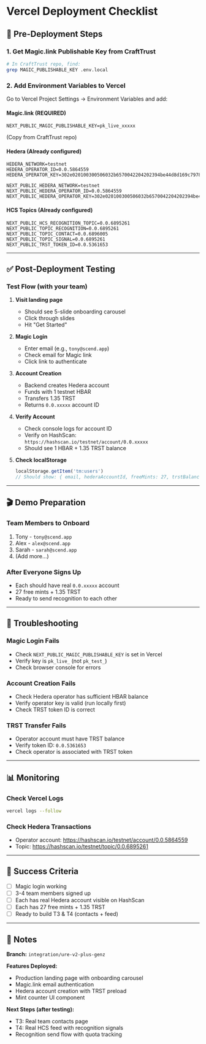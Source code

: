 # Vercel Deployment Checklist

## 🚀 Pre-Deployment Steps

### 1. Get Magic.link Publishable Key from CraftTrust
```bash
# In CraftTrust repo, find:
grep MAGIC_PUBLISHABLE_KEY .env.local
```

### 2. Add Environment Variables to Vercel

Go to Vercel Project Settings → Environment Variables and add:

#### Magic.link (REQUIRED)
```
NEXT_PUBLIC_MAGIC_PUBLISHABLE_KEY=pk_live_xxxxx
```
(Copy from CraftTrust repo)

#### Hedera (Already configured)
```
HEDERA_NETWORK=testnet
HEDERA_OPERATOR_ID=0.0.5864559
HEDERA_OPERATOR_KEY=302e020100300506032b6570042204202394be44d8d169c79781083dce7038b7ca6a6318dd30fc5c082cf2417ab55c8a

NEXT_PUBLIC_HEDERA_NETWORK=testnet
NEXT_PUBLIC_HEDERA_OPERATOR_ID=0.0.5864559
NEXT_PUBLIC_HEDERA_OPERATOR_KEY=302e020100300506032b6570042204202394be44d8d169c79781083dce7038b7ca6a6318dd30fc5c082cf2417ab55c8a
```

#### HCS Topics (Already configured)
```
NEXT_PUBLIC_HCS_RECOGNITION_TOPIC=0.0.6895261
NEXT_PUBLIC_TOPIC_RECOGNITION=0.0.6895261
NEXT_PUBLIC_TOPIC_CONTACT=0.0.6896005
NEXT_PUBLIC_TOPIC_SIGNAL=0.0.6895261
NEXT_PUBLIC_TRST_TOKEN_ID=0.0.5361653
```

---

## ✅ Post-Deployment Testing

### Test Flow (with your team)

1. **Visit landing page**
   - Should see 5-slide onboarding carousel
   - Click through slides
   - Hit "Get Started"

2. **Magic Login**
   - Enter email (e.g., `tony@scend.app`)
   - Check email for Magic link
   - Click link to authenticate

3. **Account Creation**
   - Backend creates Hedera account
   - Funds with 1 testnet HBAR
   - Transfers 1.35 TRST
   - Returns `0.0.xxxxx` account ID

4. **Verify Account**
   - Check console logs for account ID
   - Verify on HashScan: `https://hashscan.io/testnet/account/0.0.xxxxx`
   - Should see 1 HBAR + 1.35 TRST balance

5. **Check localStorage**
   ```javascript
   localStorage.getItem('tm:users')
   // Should show: { email, hederaAccountId, freeMints: 27, trstBalance: 1.35 }
   ```

---

## 🎬 Demo Preparation

### Team Members to Onboard
1. Tony - `tony@scend.app`
2. Alex - `alex@scend.app`
3. Sarah - `sarah@scend.app`
4. (Add more...)

### After Everyone Signs Up
- Each should have real `0.0.xxxxx` account
- 27 free mints + 1.35 TRST
- Ready to send recognition to each other

---

## 🐛 Troubleshooting

### Magic Login Fails
- Check `NEXT_PUBLIC_MAGIC_PUBLISHABLE_KEY` is set in Vercel
- Verify key is `pk_live_` (not `pk_test_`)
- Check browser console for errors

### Account Creation Fails
- Check Hedera operator has sufficient HBAR balance
- Verify operator key is valid (run locally first)
- Check TRST token ID is correct

### TRST Transfer Fails
- Operator account must have TRST balance
- Verify token ID: `0.0.5361653`
- Check operator is associated with TRST token

---

## 📊 Monitoring

### Check Vercel Logs
```bash
vercel logs --follow
```

### Check Hedera Transactions
- Operator account: https://hashscan.io/testnet/account/0.0.5864559
- Topic: https://hashscan.io/testnet/topic/0.0.6895261

---

## 🎯 Success Criteria

- [ ] Magic login working
- [ ] 3-4 team members signed up
- [ ] Each has real Hedera account visible on HashScan
- [ ] Each has 27 free mints + 1.35 TRST
- [ ] Ready to build T3 & T4 (contacts + feed)

---

## 📝 Notes

**Branch:** `integration/ure-v2-plus-genz`

**Features Deployed:**
- Production landing page with onboarding carousel
- Magic.link email authentication
- Hedera account creation with TRST preload
- Mint counter UI component

**Next Steps (after testing):**
- T3: Real team contacts page
- T4: Real HCS feed with recognition signals
- Recognition send flow with quota tracking

